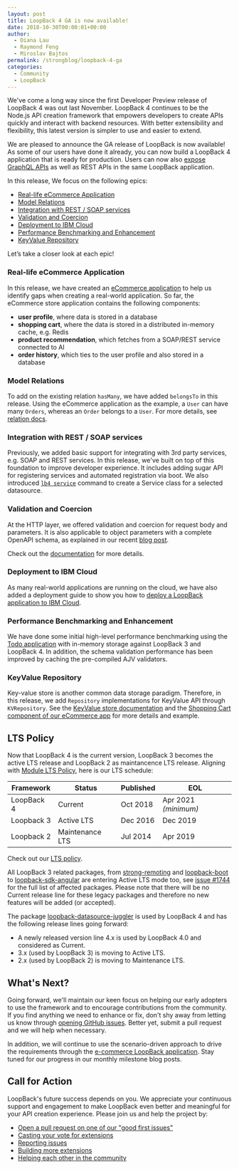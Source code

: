 ```yaml
---
layout: post
title: LoopBack 4 GA is now available!
date: 2018-10-30T00:00:01+00:00
author: 
  - Diana Lau
  - Raymond Feng
  - Miroslav Bajtos
permalink: /strongblog/loopback-4-ga
categories:
  - Community
  - LoopBack
---
```


We've come a long way since the first Developer Preview release of LoopBack 4 was out last November. LoopBack 4 continues to be the Node.js API creation framework that empowers developers to create APIs quickly and interact with backend resources. With better extensibility and flexibility, this latest version is simpler to use and easier to extend. 

We are pleased to announce the GA release of LoopBack is now available! As some of our users have done it already, you can now build a LoopBack 4 application that is ready for production. Users can now also [expose GraphQL APIs](http://v4.loopback.io/oasgraph.html) as well as REST APIs in the same LoopBack application.

In this release, We focus on the following epics:
- [Real-life eCommerce Application](#real-life-ecommerce-application)
- [Model Relations](#model-relations)
- [Integration with REST / SOAP services](#integration-with-rest--soap-services)
- [Validation and Coercion](#validation-and-coercion)
- [Deployment to IBM Cloud](#deployment-to-ibm-cloud)
- [Performance Benchmarking and Enhancement](#performance-benchmarking-and-enhancement)
- [KeyValue Repository](#keyvalue-repository)

Let’s take a closer look at each epic!

<!--more-->

### Real-life eCommerce Application
In this release, we have created an [eCommerce application](https://github.com/strongloop/loopback4-example-shopping) to help us identify gaps when creating a real-world application. So far, the eCommerce store application contains the following components:
- **user profile**, where data is stored in a database
- **shopping cart**, where the data is stored in a distributed in-memory cache, e.g. Redis
- **product recommendation**, which fetches from a SOAP/REST service connected to AI
- **order history**, which ties to the user profile and also stored in a database

### Model Relations
To add on the existing relation `hasMany`, we have added `belongsTo` in this release. Using the eCommerce application as the example, a `User` can have many `Orders`, whereas an `Order` belongs to a `User`. For more details, see [relation docs](fixme).

### Integration with REST / SOAP services
Previously, we added basic support for integrating with 3rd party services, e.g. SOAP and REST services. In this release, we've built on top of this foundation to improve developer experience. It includes adding sugar API for registering services and automated registration via boot. We also introduced [`lb4 service`](https://loopback.io/doc/en/lb4/Service-generator.html) command to create a Service class for a selected datasource.

### Validation and Coercion
At the HTTP layer, we offered validation and coercion for request body and parameters. It is also applicable to object parameters with a complete OpenAPI schema, as explained in our recent [blog post](https://strongloop.com/strongblog/fundamental-validations-for-http-requests/).

Check out the [documentation](https://loopback.io/doc/en/lb4/Parsing-requests.html) for more details. 

### Deployment to IBM Cloud
As many real-world applications are running on the cloud, we have also added a deployment guide to show you how to [deploy a LoopBack application to IBM Cloud](https://loopback.io/doc/en/lb4/Deploying-to-IBM-Cloud.html).

### Performance Benchmarking and Enhancement
We have done some initial high-level performance benchmarking using the [Todo application](https://loopback.io/doc/en/lb4/todo-tutorial.html) with in-memory storage against LoopBack 3 and LoopBack 4. In addition, the schema validation performance has been improved by caching the pre-compiled AJV validators.

### KeyValue Repository
Key-value store is another common data storage paradigm. Therefore, in this release, we add `Repository` implementations for KeyValue API through `KVRepository`. See the [KeyValue store documentation](https://loopback.io/doc/en/lb4/Repositories.html) and the [Shopping Cart component of our eCommerce app](https://github.com/strongloop/loopback4-example-shopping) for more details and example. 


## LTS Policy
Now that LoopBack 4 is the current version, LoopBack 3 becomes the active LTS release and LoopBack 2 as maintancence LTS release. Aligning with [Module LTS Policy](https://developer.ibm.com/node/2018/07/24/module-lts/), here is our LTS schedule: 


Framework | Status | Published | EOL 
-- | -- | -- | -- 
LoopBack 4 | Current | Oct 2018 | Apr 2021 _(minimum)_
Loopback 3 | Active LTS | Dec 2016 | Dec 2019 
Loopback 2 | Maintenance LTS | Jul 2014 | Apr 2019 

Check out our [LTS policy](https://loopback.io/doc/en/contrib/Long-term-support.html).

All LoopBack 3 related packages, 
from [strong-remoting](https://github.com/strongloop/strong-remoting) 
and [loopback-boot](https://github.com/strongloop/loopback-boot) to 
[loopback-sdk-angular](https://github.com/strongloop/loopback-sdk-angular) 
are entering Active LTS mode too, 
see [issue #1744](https://github.com/strongloop/loopback-next/issues/1744) 
for the full list of affected packages. Please note that there will be no Current release line for these legacy packages and therefore no new features will be added (or accepted).
 
The package [loopback-datasource-juggler](https://github.com/strongloop/loopback-datasource-juggler)
is used by LoopBack 4 and has the following release lines going forward:
- A newly released version line 4.x is used by LoopBack 4.0 and considered as Current.
- 3.x (used by LoopBack 3) is moving to Active LTS.
- 2.x (used by LoopBack 2) is moving to Maintenance LTS.



## What's Next?

Going forward, we'll maintain our keen focus on helping our early adopters to use the framework and to encourage contributions from the community. If you find anything we need to enhance or fix, don't shy away from letting us know through [opening GitHub issues](https://github.com/strongloop/loopback-next/issues). Better yet, submit a pull request and we will help when necessary. 

In addition, we will continue to use the scenario-driven approach to drive the requirements through the [e-commerce LoopBack application](https://github.com/strongloop/loopback4-example-shopping). Stay tuned for our progress in our monthly milestone blog posts.

## Call for Action

LoopBack's future success depends on you. We appreciate your continuous support and engagement to make LoopBack even better and meaningful for your API creation experience. Please join us and help the project by:

- [Open a pull request on one of our "good first issues"](https://github.com/strongloop/loopback-next/labels/good%20first%20issue)
- [Casting your vote for extensions](https://github.com/strongloop/loopback-next/issues/512)
- [Reporting issues](https://github.com/strongloop/loopback-next/issues)
- [Building more extensions](https://github.com/strongloop/loopback-next/issues/647)
- [Helping each other in the community](https://groups.google.com/forum/#!forum/loopbackjs)
